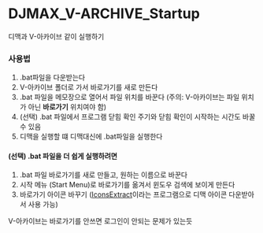 # DJMAX_V-ARCHIVE_Startup
디맥과 V-아카이브 같이 실행하기

### 사용법
1. .bat파일을 다운받는다
2. V-아카이브 폴더로 가서 바로가기를 새로 만든다
3. .bat 파일을 메모장으로 열어서 파일 위치를 바꾼다 (주의: V-아카이브는 파일 위치가 아닌 **바로가기** 위치여야 함)
4. (선택) .bat 파일에서 프로그램 닫힘 확인 주기와 닫힘 확인이 시작하는 시간도 바꿀 수 있음
5. 디맥을 실행할 떄 디맥대신에 .bat파일을 실행한다

#### (선택) .bat 파일을 더 쉽게 실행하려면
1. .bat 파일 바로가기를 새로 만들고, 원하는 이름으로 바꾼다
2. 시작 메뉴 (Start Menu)로 바로가기를 옮겨서 윈도우 검색에 보이게 만든다
3. 바로가기 아이콘 바꾸기 ([IconsExtract](https://www.nirsoft.net/utils/iconsext.html)이라는 프로그램으로 디맥 아이콘 다운받아서 사용 가능)


V-아카이브는 바로가기를 안쓰면 로그인이 안되는 문제가 있는듯
